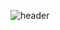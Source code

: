 ![header](https://capsule-render.vercel.app/api?type=speech&color=0:aee1f9,100:c3f0ff&text=Good%20to%20see%20you%20%F0%9F%A4%97&textColor=ffffff&fontSize=40&height=200&animation=fadeIn)



<!--
**PARKJAEGWON/PARKJAEGWON** is a ✨ _special_ ✨ repository because its `README.md` (this file) appears on your GitHub profile.

Here are some ideas to get you started:

- 🔭 I’m currently working on ...
- 🌱 I’m currently learning ...
- 👯 I’m looking to collaborate on ...
- 🤔 I’m looking for help with ...
- 💬 Ask me about ...
- 📫 How to reach me: ...
- 😄 Pronouns: ...
- ⚡ Fun fact: ...
-->
